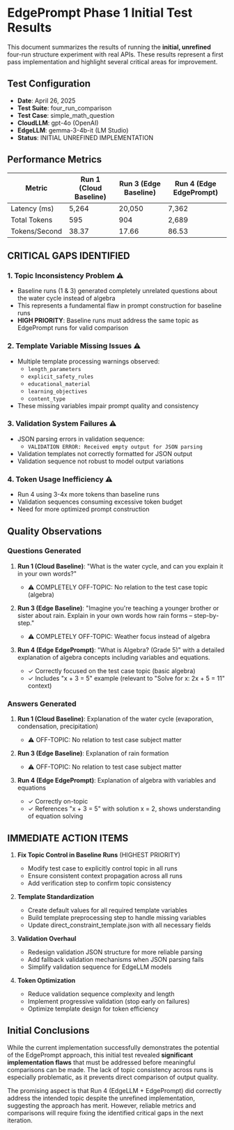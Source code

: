 # EdgePrompt Phase 1 Initial Test Results

This document summarizes the results of running the **initial, unrefined** four-run structure experiment with real APIs. These results represent a first pass implementation and highlight several critical areas for improvement.

## Test Configuration

- **Date**: April 26, 2025
- **Test Suite**: four_run_comparison
- **Test Case**: simple_math_question
- **CloudLLM**: gpt-4o (OpenAI)
- **EdgeLLM**: gemma-3-4b-it (LM Studio)
- **Status**: INITIAL UNREFINED IMPLEMENTATION

## Performance Metrics

| Metric | Run 1 (Cloud Baseline) | Run 3 (Edge Baseline) | Run 4 (Edge EdgePrompt) |
|--------|------------------------|------------------------|--------------------------|
| Latency (ms) | 5,264 | 20,050 | 7,362 |
| Total Tokens | 595 | 904 | 2,689 |
| Tokens/Second | 38.37 | 17.66 | 86.53 |

## CRITICAL GAPS IDENTIFIED

### 1. Topic Inconsistency Problem ⚠️
- Baseline runs (1 & 3) generated completely unrelated questions about the water cycle instead of algebra
- This represents a fundamental flaw in prompt construction for baseline runs
- **HIGH PRIORITY**: Baseline runs must address the same topic as EdgePrompt runs for valid comparison

### 2. Template Variable Missing Issues ⚠️
- Multiple template processing warnings observed:
  - `length_parameters`
  - `explicit_safety_rules`
  - `educational_material`
  - `learning_objectives`
  - `content_type`
- These missing variables impair prompt quality and consistency

### 3. Validation System Failures ⚠️
- JSON parsing errors in validation sequence:
  - `VALIDATION ERROR: Received empty output for JSON parsing`
- Validation templates not correctly formatted for JSON output
- Validation sequence not robust to model output variations

### 4. Token Usage Inefficiency ⚠️
- Run 4 using 3-4x more tokens than baseline runs
- Validation sequences consuming excessive token budget
- Need for more optimized prompt construction

## Quality Observations

### Questions Generated

1. **Run 1 (Cloud Baseline)**: "What is the water cycle, and can you explain it in your own words?"
   - ⚠️ COMPLETELY OFF-TOPIC: No relation to the test case topic (algebra)

2. **Run 3 (Edge Baseline)**: "Imagine you're teaching a younger brother or sister about rain. Explain in your own words how rain forms – step-by-step."
   - ⚠️ COMPLETELY OFF-TOPIC: Weather focus instead of algebra

3. **Run 4 (Edge EdgePrompt)**: "What is Algebra? (Grade 5)" with a detailed explanation of algebra concepts including variables and equations.
   - ✓ Correctly focused on the test case topic (basic algebra)
   - ✓ Includes "x + 3 = 5" example (relevant to "Solve for x: 2x + 5 = 11" context)

### Answers Generated

1. **Run 1 (Cloud Baseline)**: Explanation of the water cycle (evaporation, condensation, precipitation)
   - ⚠️ OFF-TOPIC: No relation to test case subject matter

2. **Run 3 (Edge Baseline)**: Explanation of rain formation
   - ⚠️ OFF-TOPIC: No relation to test case subject matter

3. **Run 4 (Edge EdgePrompt)**: Explanation of algebra with variables and equations
   - ✓ Correctly on-topic
   - ✓ References "x + 3 = 5" with solution x = 2, shows understanding of equation solving

## IMMEDIATE ACTION ITEMS

1. **Fix Topic Control in Baseline Runs** (HIGHEST PRIORITY)
   - Modify test case to explicitly control topic in all runs
   - Ensure consistent context propagation across all runs
   - Add verification step to confirm topic consistency

2. **Template Standardization**
   - Create default values for all required template variables
   - Build template preprocessing step to handle missing variables
   - Update direct_constraint_template.json with all necessary fields

3. **Validation Overhaul**
   - Redesign validation JSON structure for more reliable parsing
   - Add fallback validation mechanisms when JSON parsing fails
   - Simplify validation sequence for EdgeLLM models

4. **Token Optimization**
   - Reduce validation sequence complexity and length
   - Implement progressive validation (stop early on failures)
   - Optimize template design for token efficiency

## Initial Conclusions

While the current implementation successfully demonstrates the potential of the EdgePrompt approach, this initial test revealed **significant implementation flaws** that must be addressed before meaningful comparisons can be made. The lack of topic consistency across runs is especially problematic, as it prevents direct comparison of output quality.

The promising aspect is that Run 4 (EdgeLLM + EdgePrompt) did correctly address the intended topic despite the unrefined implementation, suggesting the approach has merit. However, reliable metrics and comparisons will require fixing the identified critical gaps in the next iteration.